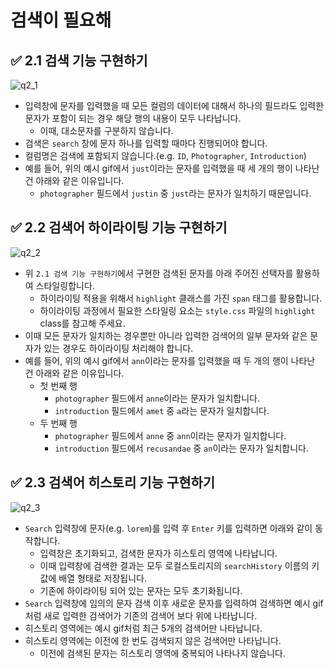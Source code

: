 

# 검색이 필요해

## ✅ 2.1 검색 기능 구현하기
![q2_1](https://user-images.githubusercontent.com/91870252/231325117-c2055281-f109-4a56-b6f2-3e7388e56769.gif)

- 입력창에 문자를 입력했을 때 모든 컬럼의 데이터에 대해서 하나의 필드라도 입력한 문자가 포함이 되는 경우 해당 행의 내용이 모두 나타납니다.
  - 이때, 대소문자를 구분하지 않습니다.
- 검색은 `search` 창에 문자 하나를 입력할 때마다 진행되어야 합니다.
- 컬럼명은 검색에 포함되지 않습니다.(e.g. `ID`, `Photographer`, `Introduction`)
- 예를 들어, 위의 예시 gif에서 `just`이라는 문자를 입력했을 때 세 개의 행이 나타난 건 아래와 같은 이유입니다.
  - `photographer` 필드에서 `justin` 중 `just`라는 문자가 일치하기 때문입니다. 

## ✅ 2.2 검색어 하이라이팅 기능 구현하기
![q2_2](https://user-images.githubusercontent.com/91870252/231057476-00111fbe-d7ac-4499-b77f-bcec564f3946.gif)

- 위 `2.1 검색 기능 구현하기`에서 구현한 검색된 문자를 아래 주어진 선택자를 활용하여 스타일링합니다.
  - 하이라이팅 적용을 위해서 `highlight` 클래스를 가진 `span` 태그를 활용합니다.
  - 하이라이팅 과정에서 필요한 스타일링 요소는 `style.css` 파일의 `highlight` class를 참고해 주세요.
- 이때 모든 문자가 일치하는 경우뿐만 아니라 입력한 검색어의 일부 문자와 같은 문자가 있는 경우도 하이라이팅 처리해야 합니다.
- 예를 들어, 위의 예시 gif에서 `ann`이라는 문자를 입력했을 때 두 개의 행이 나타난 건 아래와 같은 이유입니다.
  - 첫 번째 행
    - `photographer` 필드에서 `anne`이라는 문자가 일치합니다.
    - `introduction` 필드에서 `amet` 중 `a`라는 문자가 일치합니다.
  - 두 번째 행
    - `photographer` 필드에서 `anne` 중 `ann`이라는 문자가 일치합니다.
    - `introduction` 필드에서 `recusandae` 중 `an`이라는 문자가 일치합니다.

## ✅ 2.3 검색어 히스토리 기능 구현하기
![q2_3](https://user-images.githubusercontent.com/91870252/231057472-529ed8c3-29d6-42ed-b2b9-62e72660ba32.gif)

- `Search` 입력창에 문자(e.g. `lorem`)를 입력 후 `Enter` 키를 입력하면 아래와 같이 동작합니다. 
  - 입력창은 초기화되고, 검색한 문자가 히스토리 영역에 나타납니다.
  - 이때 입력창에 검색한 결과는 모두 로컬스토리지의 `searchHistory` 이름의 키 값에 배열 형태로 저장됩니다.
  - 기존에 하이라이팅 되어 있는 문자는 모두 초기화됩니다.
- `Search` 입력창에 임의의 문자 검색 이후 새로운 문자를 입력하여 검색하면 예시 gif처럼 새로 입력한 검색어가 기존의 검색어 보다 위에 나타납니다.
- 히스토리 영역에는 예시 gif처럼 최근 5개의 검색어만 나타납니다. 
- 히스토리 영역에는 이전에 한 번도 검색되지 않은 검색어만 나타납니다. 
  - 이전에 검색된 문자는 히스토리 영역에 중복되어 나타나지 않습니다. 